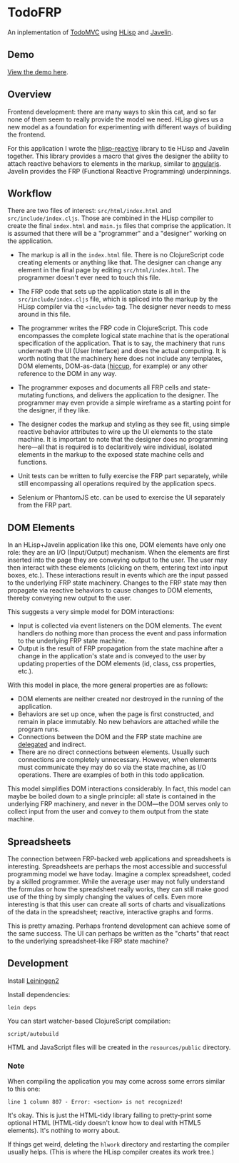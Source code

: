 # TodoFRP

An inplementation of [TodoMVC](http://todomvc.com) using
[HLisp](http://github.com/tailrecursion/hlisp-starter/) and
[Javelin](http://github.com/tailrecursion/javelin/).

## Demo

[View the demo here](http://micha.github.com/todofrp/).

## Overview

Frontend development: there are many ways to skin this cat, and so far none
of them seem to really provide the model we need. HLisp gives us a new model
as a foundation for experimenting with different ways of building the frontend.

For this application I wrote the
[hlisp-reactive](http://github.com/micha/hlisp-reactive/) library to tie
HLisp and Javelin together. This library provides a macro that gives the
designer the ability to attach reactive behaviors to elements in the
markup, similar to [angularjs](http://angularjs.org). Javelin provides the
FRP (Functional Reactive Programming) underpinnings.

## Workflow

There are two files of interest: `src/html/index.html` and
`src/include/index.cljs`. Those are combined in the HLisp compiler to create
the final `index.html` and `main.js` files that comprise the application. It
is assumed that there will be a "programmer" and a "designer" working on
the application.

* The markup is all in the `index.html` file. There is no ClojureScript code
  creating elements or anything like that. The designer can change any element
  in the final page by editing `src/html/index.html`. The programmer doesn't
  ever need to touch this file.
  
* The FRP code that sets up the application state is all in the
  `src/include/index.cljs` file, which is spliced into the markup by the HLisp
  compiler via the `<include>` tag. The designer never needs to mess around in
  this file.

* The programmer writes the FRP code in ClojureScript. This code encompasses
  the complete logical state machine that is the operational specification of
  the application. That is to say, the machinery that runs underneath the UI
  (User Interface) and does the actual computing. It is worth noting that
  the machinery here does not include any templates, DOM elements, DOM-as-data
  ([hiccup](http://github.com/weavejester/hiccup), for example) or any other
  reference to the DOM in any way.

* The programmer exposes and documents all FRP cells and state-mutating
  functions, and delivers the application to the designer. The programmer may
  even provide a simple wireframe as a starting point for the designer, if
  they like.

* The designer codes the markup and styling as they see fit, using simple
  reactive behavior attributes to wire up the UI elements to the state machine.
  It is important to note that the designer does no programming here&mdash;all
  that is required is to declaritively wire individual, isolated elements in
  the markup to the exposed state machine cells and functions.

* Unit tests can be written to fully exercise the FRP part separately, while
  still encompassing all operations required by the application specs.

* Selenium or PhantomJS etc. can be used to exercise the UI separately from
  the FRP part.

## DOM Elements

In an HLisp+Javelin application like this one, DOM elements have only
one role: they are an I/O (Input/Output) mechanism. When the elements are
first inserted into the page they are conveying output to the user. The
user may then interact with these elements (clicking on them, entering
text into input boxes, etc.).  These interactions result in events which
are the input passed to the underlying FRP state machinery. Changes to
the FRP state may then propagate via reactive behaviors to cause changes
to DOM elements, thereby conveying new output to the user.

This suggests a very simple model for DOM interactions:

* Input is collected via event listeners on the DOM elements. The event
  handlers do nothing more than process the event and pass information to
  the underlying FRP state machine.
* Output is the result of FRP propagation from the state machine after a
  change in the application's state and is conveyed to the user by updating
  properties of the DOM elements (id, class, css properties, etc.).

With this model in place, the more general properties are as follows:

* DOM elements are neither created nor destroyed in the running of the
  application.
* Behaviors are set up once, when the page is first constructed, and remain in
  place immutably. No new behaviors are attached while the program runs.
* Connections between the DOM and the FRP state machine are
  [delegated](http://api.jquery.com/delegate/) and indirect.
* There are no direct connections between elements. Usually such connections
  are completely unnecessary. However, when elements must communicate they may
  do so via the state machine, as I/O operations. There are examples of both
  in this todo application.
  
This model simplifies DOM interactions considerably. In fact, this model can
maybe be boiled down to a single principle: all state is contained in the
underlying FRP machinery, and never in the DOM&mdash;the DOM serves only to
collect input from the user and convey to them output from the state machine.

## Spreadsheets

The connection between FRP-backed web applications and spreadsheets is
interesting. Spreadsheets are perhaps the most accessible and successful
programming model we have today. Imagine a complex spreadsheet, coded by
a skilled programmer. While the average user may not fully understand the
formulas or how the spreadsheet really works, they can still make good use
of the thing by simply changing the values of cells. Even more interesting
is that this user can create all sorts of charts and visualizations of
the data in the spreadsheet; reactive, interactive graphs and forms.

This is pretty amazing. Perhaps frontend development can achieve some of
the same success. The UI can perhaps be written as the "charts" that react
to the underlying spreadsheet-like FRP state machine?

## Development

Install [Leiningen2](https://github.com/technomancy/leiningen)

Install dependencies:

    lein deps

You can start watcher-based ClojureScript compilation:

    script/autobuild

HTML and JavaScript files will be created in the `resources/public` directory.

### Note

When compiling the application you may come across some errors similar to this
one:

    line 1 column 807 - Error: <section> is not recognized!

It's okay. This is just the HTML-tidy library failing to pretty-print some
optional HTML (HTML-tidy doesn't know how to deal with HTML5 elements). It's
nothing to worry about.

If things get weird, deleting the `hlwork` directory and restarting the 
compiler usually helps. (This is where the HLisp compiler creates its work
tree.)
